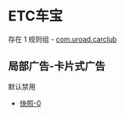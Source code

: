 # ETC车宝

存在 1 规则组 - [com.uroad.carclub](/src/apps/com.uroad.carclub.ts)

## 局部广告-卡片式广告

默认禁用

- [快照-0](https://i.gkd.li/import/13800067)
